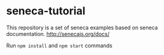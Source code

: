 # seneca-tutorial
This repository is a set of seneca examples based on seneca documentation. 
http://senecajs.org/docs/

Run `npm install` and `npm start` commands
